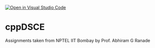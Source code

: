 [![Open in Visual Studio Code](https://classroom.github.com/assets/open-in-vscode-718a45dd9cf7e7f842a935f5ebbe5719a5e09af4491e668f4dbf3b35d5cca122.svg)](https://classroom.github.com/online_ide?assignment_repo_id=11442279&assignment_repo_type=AssignmentRepo)
# cppDSCE
Assignments taken from NPTEL IIT Bombay by Prof. Abhiram G Ranade
